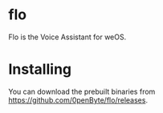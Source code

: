 # flo
Flo is the Voice Assistant for weOS.

# Installing
You can download the prebuilt binaries from https://github.com/0penByte/flo/releases.
